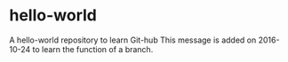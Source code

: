 # hello-world
A hello-world repository to learn Git-hub
This message is added on 2016-10-24 to learn the function of a branch.
